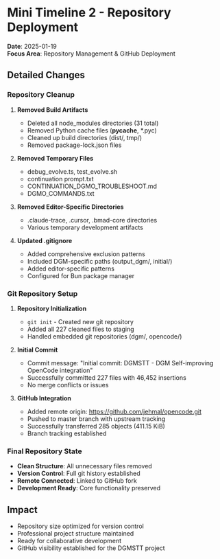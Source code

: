 # Mini Timeline 2 - Repository Deployment

**Date**: 2025-01-19  
**Focus Area**: Repository Management & GitHub Deployment

## Detailed Changes

### Repository Cleanup
1. **Removed Build Artifacts**
   - Deleted all node_modules directories (31 total)
   - Removed Python cache files (__pycache__, *.pyc)
   - Cleaned up build directories (dist/, tmp/)
   - Removed package-lock.json files

2. **Removed Temporary Files**
   - debug_evolve.ts, test_evolve.sh
   - continuation prompt.txt
   - CONTINUATION_DGMO_TROUBLESHOOT.md
   - DGMO_COMMANDS.txt

3. **Removed Editor-Specific Directories**
   - .claude-trace, .cursor, .bmad-core directories
   - Various temporary development artifacts

4. **Updated .gitignore**
   - Added comprehensive exclusion patterns
   - Included DGM-specific paths (output_dgm/, initial/)
   - Added editor-specific patterns
   - Configured for Bun package manager

### Git Repository Setup
1. **Repository Initialization**
   - `git init` - Created new git repository
   - Added all 227 cleaned files to staging
   - Handled embedded git repositories (dgm/, opencode/)

2. **Initial Commit**
   - Commit message: "Initial commit: DGMSTT - DGM Self-improving OpenCode integration"
   - Successfully committed 227 files with 46,452 insertions
   - No merge conflicts or issues

3. **GitHub Integration**
   - Added remote origin: https://github.com/jehmal/opencode.git
   - Pushed to master branch with upstream tracking
   - Successfully transferred 285 objects (411.15 KiB)
   - Branch tracking established

### Final Repository State
- **Clean Structure**: All unnecessary files removed
- **Version Control**: Full git history established
- **Remote Connected**: Linked to GitHub fork
- **Development Ready**: Core functionality preserved

## Impact
- Repository size optimized for version control
- Professional project structure maintained
- Ready for collaborative development
- GitHub visibility established for the DGMSTT project 